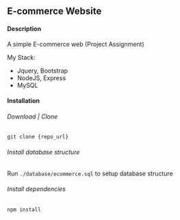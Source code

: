 ## E-commerce Website

#### Description

A simple E-commerce web (Project Assignment)

My Stack:

- Jquery, Bootstrap
- NodeJS, Express
- MySQL

#### Installation

###### Download | Clone

    git clone {repo_url}

###### Install database structure

Run `./database/ecommerce.sql` to setup database structure

###### Install dependencies

    npm install
